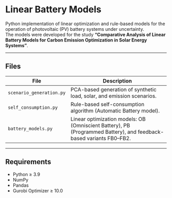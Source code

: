 # Linear Battery Models

Python implementation of linear optimization and rule-based models for the operation of photovoltaic (PV) battery systems under uncertainty.  
The models were developed for the study **“Comparative Analysis of Linear Battery Models for Carbon Emission Optimization in Solar Energy Systems”**.

---

## Files

| File | Description |
|------|--------------|
| `scenario_generation.py` | PCA-based generation of synthetic load, solar, and emission scenarios. |
| `self_consumption.py` | Rule-based self-consumption algorithm (Automatic Battery model). |
| `battery_models.py` | Linear optimization models: OB (Omniscient Battery), PB (Programmed Battery), and feedback-based variants FB0–FB2. |

---

## Requirements

- Python ≥ 3.9  
- NumPy  
- Pandas  
- Gurobi Optimizer ≥ 10.0  

